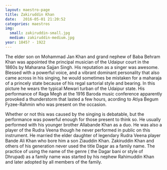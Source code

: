 ```yaml
---
layout: maestro-page
title: Zakiruddin Khan
date:   2016-05-01 21:20:52
categories: maestros
img:
  small: zakiruddin-small.jpg
  medium: zakiruddin-medium.jpg
year: 1845? - 1922
---
```


The elder son on Mohammad Jan Khan and grand nephew of Baba Behram Khan was appointed the principal musician of the Udaipur court in the 1860s by Maharana Sajjan Singh. His reputation as a singer was awesome. Blessed with a powerful voice, and a vibrant dominant personality that also came across in his singing, he would sometimes be mistaken for a maharaja of a princely state because of his regal sartorial style and bearing. In this picture he wears the typical Mewari turban of the Udaipur state. His performance of Raga Megh at the 1916 Baroda music conference apparently provoked a thunderstorm that lasted a few hours, acording to Atiya Begum Fyzee-Rahmin who was present on the occasion.

Whether or not this was caused by the singing is debatable, but the performance was powerful enough for those present to think so. He usually performed with his younger brother Allabande Khan as a duo. He was also a player of the Rudra Veena though he never performed in public on this instrument. He married the elder daughter of legendary Rudra Veena player Bande Ali Khan who bore him a son Ziauddin Khan. Zakiruddin Khan and others of his generation never used the title Dagar as a family name. The practice of using the name of the genre ( the Dagar bani or style of Dhrupad) as a family name was started by his nephew Rahimuddin Khan and later adopted by all members of the family.
